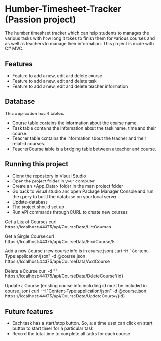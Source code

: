 # Humber-Timesheet-Tracker (Passion project)

The humber timesheet tracker which can help students to manages the various tasks with how long it takes to finish them for various courses and as well as teachers to manage their information. This project is made with C# MVC.

## Features
- Feature to add a new, edit and delete course
- Feature to add a new, edit and delete task
- Feature to add a new, edit and delete teacher information

## Database
This application has 4 tables.
- Course table contains the information about the course name.
- Task table contains the information about the task name, time and their course.
- Teacher table contains the information about the teacher and their related courses.
- TeacherCourse table is a bridging table between a teacher and course.


## Running this project
- Clone the repository in Visual Studio
- Open the project folder in your computer
- Create an <App_Data> folder in the main project folder
- Go back to visual studio and open Package Manager Console and run the query to build the database on your local server
- Update-database
- The project should set up
- Run API commands through CURL to create new courses

Get a List of Courses curl https://localhost:44375/api/CourseData/ListCourses

Get a Single Course curl https://localhost:44375/api/CourseData/FindCourse/5

Add a new Course (new course info is in course.json) curl -H "Content-Type:application/json" -d @course.json https://localhost:44375/api/CourseData/AddCourse

Delete a Course curl -d "" https://localhost:44375/api/CourseData/DeleteCourse/{id}

Update a Course (existing course info including id must be included in course.json) curl -H "Content-Type:application/json" -d @course.json https://localhost:44375/api/CourseData/UpdateCourse/{id}

## Future features
- Each task has a start/stop button. So, at a time user can click on start button to 
start timer for a particular task
- Record the total time to complete all tasks for each course

